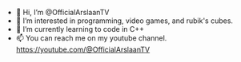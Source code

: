 - 👋 Hi, I’m @OfficialArslaanTV
- 👀 I’m interested in programming, video games, and rubik's cubes.
- 🌱 I’m currently learning to code in C++
- 📫 You can reach me on my youtube channel. https://youtube.com/@OfficialArslaanTV

<!---
TheRealxMF/TheRealxMF is a ✨ special ✨ repository because its `README.md` (this file) appears on your GitHub profile.
You can click the Preview link to take a look at your changes.
--->
